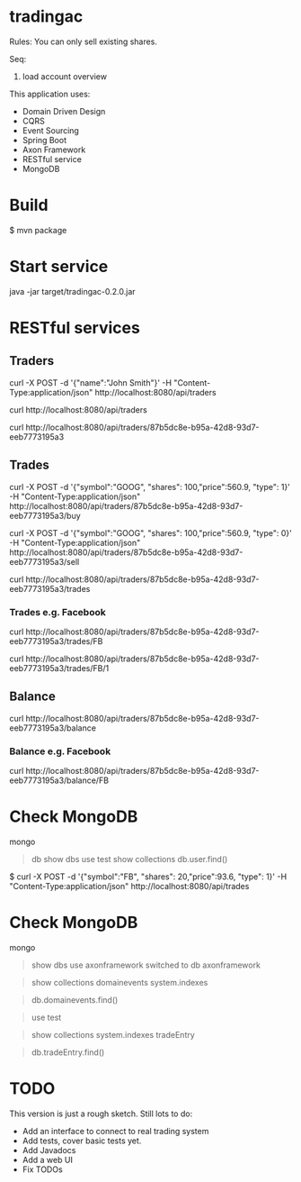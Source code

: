 # tradingac

Rules: 
	You can only sell existing shares.
	
Seq:

1. load account overview
	

	
	


This application uses:

- Domain Driven Design
- CQRS
- Event Sourcing
- Spring Boot
- Axon Framework
- RESTful service
- MongoDB

# Build

$ mvn package

# Start service

java -jar target/tradingac-0.2.0.jar


# RESTful services

## Traders
curl -X POST -d '{"name":"John Smith"}' -H "Content-Type:application/json" http://localhost:8080/api/traders

curl http://localhost:8080/api/traders

curl http://localhost:8080/api/traders/87b5dc8e-b95a-42d8-93d7-eeb7773195a3

## Trades

curl -X POST -d '{"symbol":"GOOG", "shares": 100,"price":560.9, "type": 1}' -H "Content-Type:application/json" http://localhost:8080/api/traders/87b5dc8e-b95a-42d8-93d7-eeb7773195a3/buy

curl -X POST -d '{"symbol":"GOOG", "shares": 100,"price":560.9, "type": 0}' -H "Content-Type:application/json" http://localhost:8080/api/traders/87b5dc8e-b95a-42d8-93d7-eeb7773195a3/sell

curl http://localhost:8080/api/traders/87b5dc8e-b95a-42d8-93d7-eeb7773195a3/trades

### Trades e.g. Facebook
curl http://localhost:8080/api/traders/87b5dc8e-b95a-42d8-93d7-eeb7773195a3/trades/FB

curl http://localhost:8080/api/traders/87b5dc8e-b95a-42d8-93d7-eeb7773195a3/trades/FB/1

## Balance
curl http://localhost:8080/api/traders/87b5dc8e-b95a-42d8-93d7-eeb7773195a3/balance

### Balance e.g. Facebook
curl http://localhost:8080/api/traders/87b5dc8e-b95a-42d8-93d7-eeb7773195a3/balance/FB

# Check MongoDB

mongo
>db
>show dbs
>use test
>show collections
>db.user.find()


$ curl -X POST -d '{"symbol":"FB", "shares": 20,"price":93.6, "type": 1}' -H "Content-Type:application/json" http://localhost:8080/api/trades

# Check MongoDB

mongo
>show dbs
> use axonframework
switched to db axonframework

> show collections
domainevents
system.indexes

> db.domainevents.find()

>use test

>show collections
system.indexes
tradeEntry

> db.tradeEntry.find()



# TODO

This version is just a rough sketch. Still lots to do:

- Add an interface to connect to real trading system
- Add tests, cover basic tests yet.
- Add Javadocs
- Add a web UI
- Fix TODOs





